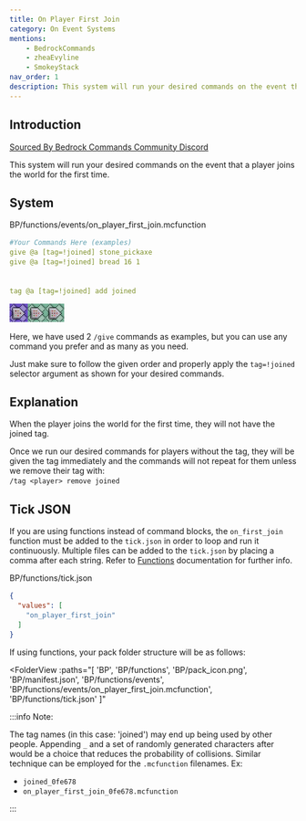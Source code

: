 ```yaml
---
title: On Player First Join
category: On Event Systems
mentions:
    - BedrockCommands
    - zheaEvyline
    - SmokeyStack
nav_order: 1
description: This system will run your desired commands on the event that a player joins the world for the first time.
---
```


## Introduction

[Sourced By Bedrock Commands Community Discord](https://discord.gg/SYstTYx5G5)

This system will run your desired commands on the event that a player joins the world for the first time.

## System
<CodeHeader>BP/functions/events/on_player_first_join.mcfunction</CodeHeader>

```yaml
#Your Commands Here (examples)
give @a [tag=!joined] stone_pickaxe
give @a [tag=!joined] bread 16 1


tag @a [tag=!joined] add joined
```

![Chain Of 3 Command Blocks](/assets/images/commands/commandBlockChain/3.png)


Here, we have used 2 `/give` commands as examples, but you can use any command you prefer and as many as you need.

Just make sure to follow the given order and properly apply the ` tag=!joined ` selector argument as shown for your desired commands.

## Explanation

When the player joins the world for the first time, they will not have the joined tag.

Once we run our desired commands for players without the tag, they will be given the tag immediately and the commands will not repeat for them unless we remove their tag with:
<br>`/tag <player> remove joined`

## Tick JSON

If you are using functions instead of command blocks, the ` on_first_join ` function must be added to the ` tick.json ` in order to loop and run it continuously. Multiple files can be added to the ` tick.json ` by placing a comma after each string. Refer to [Functions](/commands/mcfunctions#tick-json) documentation for further info.

<CodeHeader>BP/functions/tick.json</CodeHeader>
```json
{
  "values": [
    "on_player_first_join"
  ]
}
```

If using functions, your pack folder structure will be as follows:

<FolderView
	:paths="[
    'BP',
    'BP/functions',
    'BP/pack_icon.png',
    'BP/manifest.json',
    'BP/functions/events',
    'BP/functions/events/on_player_first_join.mcfunction',
    'BP/functions/tick.json'
]"
></FolderView>

:::info Note:

The tag names (in this case: 'joined') may end up being used by other people. Appending ` _ ` and a set of randomly generated characters after would be a choice that reduces the probability of collisions. Similar technique can be employed for the ` .mcfunction ` filenames. Ex:
- ` joined_0fe678 `
- ` on_player_first_join_0fe678.mcfunction `

:::
